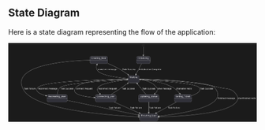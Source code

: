## State Diagram

Here is a state diagram representing the flow of the application:

![State Diagram](./assets/states.png)
